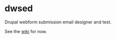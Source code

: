 # dwsed
Drupal webform submission email designer and test.

See the [wiki](https://github.com/apperceive/dwsed/wiki/Project-Ideas) for now.
